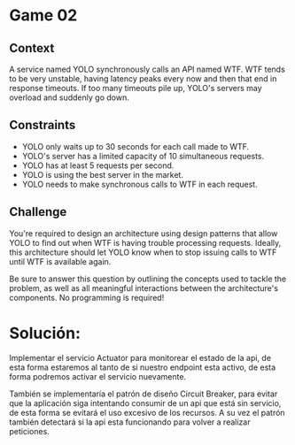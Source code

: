 # Game 02

## Context

A service named YOLO synchronously calls an API named WTF. WTF tends to be very unstable, having latency peaks every now and then that end in response timeouts. If too many timeouts pile up, YOLO's servers may overload and suddenly go down.

## Constraints

- YOLO only waits up to 30 seconds for each call made to WTF.
- YOLO's server has a limited capacity of 10 simultaneous requests.
- YOLO has at least 5 requests per second.
- YOLO is using the best server in the market.
- YOLO needs to make synchronous calls to WTF in each request.

## Challenge

You're required to design an architecture using design patterns that allow YOLO to find out when WTF is having trouble processing requests. Ideally, this architecture should let YOLO know when to stop issuing calls to WTF until WTF is available again.

Be sure to answer this question by outlining the concepts used to tackle the problem, as well as all meaningful interactions between the architecture's components. No programming is required!


# Solución:

Implementar el servicio Actuator para monitorear el estado de la api, de esta forma estaremos al tanto de si nuestro endpoint esta activo, de esta forma podremos
activar el servicio nuevamente.

También se implementaría el patrón de diseño Circuit Breaker, para evitar que la aplicación siga intentando consumir de un api que está 
sin servicio, de esta forma se evitará el uso excesivo de los recursos. A su vez el patrón también detectará si la api esta funcionando para volver 
a realizar peticiones.  
